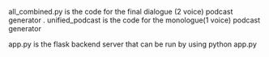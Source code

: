 all_combined.py is the code for the final dialogue (2 voice) podcast generator .
unified_podcast is the code for the monologue(1 voice) podcast generator

app.py is the flask backend server that can be run by using 
python app.py
